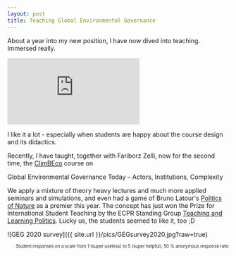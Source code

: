 ```yaml
---
layout: post
title: Teaching Global Environmental Governance
---
```


About a year into my new position, I have now dived into teaching. Immersed really.

<p align="center">
  <div class="auto-resizable-iframe">
    <div>
      <iframe title="Nils Droste - Global Environmental Governance" src="https://www.youtube.com/embed/yulFxGZ03qE" frameborder="0" allow="accelerometer; autoplay; clipboard-write; encrypted-media; gyroscope; picture-in-picture" allowfullscreen></iframe>
    </div>
  </div>
</p>

<!-- [![Nils Droste - Global Environmental Governance](https://www.youtube.com/watch?v=yulFxGZ03qE&list=PL7jgeAVSZZqGVIneuGKZACa02Jgq1LlB0&index=3)](https://youtu.be/yulFxGZ03qE "Nils Droste - Global Environmental Governance") -->

I like it a lot - especially when students are happy about the course design and its didactics.

Recently, I have taught, together with Fariborz Zelli, now for the second time, the [ClimBEco](https://www.cec.lu.se/education/postgraduate-studies/climbeco) course on

<div class="message">
  Global Environmental Governance Today – Actors, Institutions, Complexity
</div>

We apply a mixture of theory heavy lectures and much more applied seminars and simulations, and even had a game of Bruno Latour's [Politics of Nature](https://www.politicsofnature.org/) as a premier this year. The concept has just won the Prize for International Student Teaching by the ECPR Standing Group [Teaching and Learning Politics](https://standinggroups.ecpr.eu/tlp/). Lucky us, the students seemed to like it, too ;D

![GEG 2020 survey]({{ site.url }}/pics/GEGsurvey2020.jpg?raw=true)
<p style="text-align: right;"><sub><sup>Student responses on a scale from 1 (super useless) to 5 (super helpful), 50 % anonymous response rate.</sup></sub></p>
